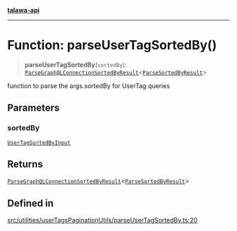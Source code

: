 [**talawa-api**](../../../../README.md)

***

# Function: parseUserTagSortedBy()

> **parseUserTagSortedBy**(`sortedBy`): [`ParseGraphQLConnectionSortedByResult`](../../../graphQLConnection/parseGraphQLConnectionArgumentsWithSortedBy/type-aliases/ParseGraphQLConnectionSortedByResult.md)\<[`ParseSortedByResult`](../type-aliases/ParseSortedByResult.md)\>

function to parse the args.sortedBy for UserTag queries

## Parameters

### sortedBy

[`UserTagSortedByInput`](../../../../types/generatedGraphQLTypes/type-aliases/UserTagSortedByInput.md)

## Returns

[`ParseGraphQLConnectionSortedByResult`](../../../graphQLConnection/parseGraphQLConnectionArgumentsWithSortedBy/type-aliases/ParseGraphQLConnectionSortedByResult.md)\<[`ParseSortedByResult`](../type-aliases/ParseSortedByResult.md)\>

## Defined in

[src/utilities/userTagsPaginationUtils/parseUserTagSortedBy.ts:20](https://github.com/Suyash878/talawa-api/blob/e4413cec641a837926071678fed3c7f67234e31e/src/utilities/userTagsPaginationUtils/parseUserTagSortedBy.ts#L20)
